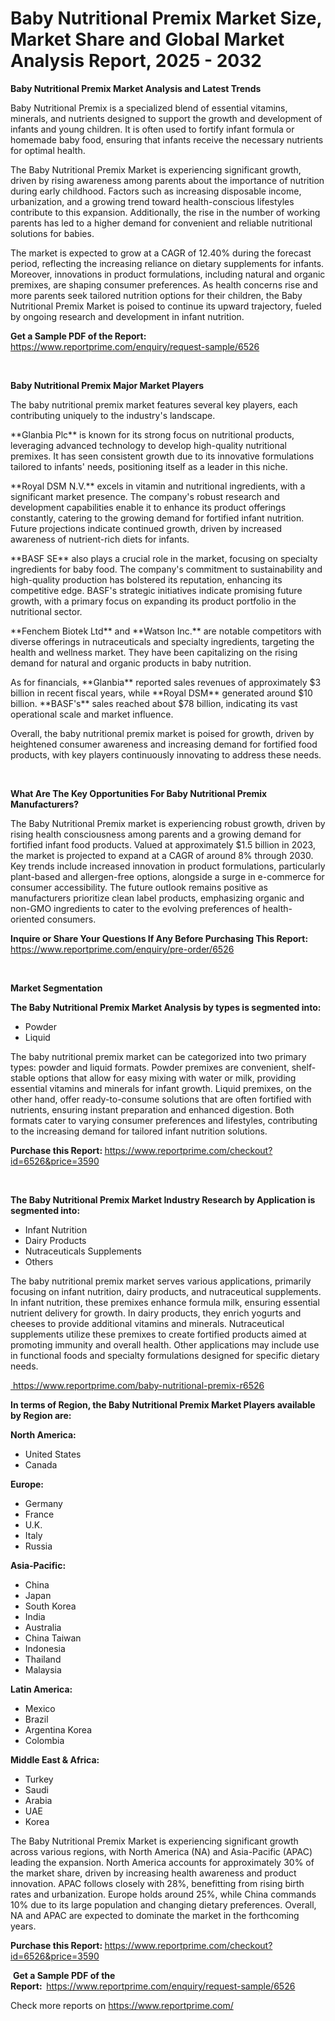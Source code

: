 <p><h1>Baby Nutritional Premix Market Size, Market Share and Global Market Analysis Report, 2025 - 2032</h1></p><p><strong>Baby Nutritional Premix Market Analysis and Latest Trends</strong></p>
<p><p>Baby Nutritional Premix is a specialized blend of essential vitamins, minerals, and nutrients designed to support the growth and development of infants and young children. It is often used to fortify infant formula or homemade baby food, ensuring that infants receive the necessary nutrients for optimal health. </p><p>The Baby Nutritional Premix Market is experiencing significant growth, driven by rising awareness among parents about the importance of nutrition during early childhood. Factors such as increasing disposable income, urbanization, and a growing trend toward health-conscious lifestyles contribute to this expansion. Additionally, the rise in the number of working parents has led to a higher demand for convenient and reliable nutritional solutions for babies.</p><p>The market is expected to grow at a CAGR of 12.40% during the forecast period, reflecting the increasing reliance on dietary supplements for infants. Moreover, innovations in product formulations, including natural and organic premixes, are shaping consumer preferences. As health concerns rise and more parents seek tailored nutrition options for their children, the Baby Nutritional Premix Market is poised to continue its upward trajectory, fueled by ongoing research and development in infant nutrition.</p></p>
<p><strong>Get a Sample PDF of the Report:&nbsp;</strong> <a href="https://www.reportprime.com/enquiry/request-sample/6526?utm_campaign=2638&utm_medium=2&utm_source=Github&utm_content=ia&utm_term=19032025&utm_id=baby-nutritional-premix">https://www.reportprime.com/enquiry/request-sample/6526</a></p>
<p>&nbsp;</p>
<p><strong>Baby Nutritional Premix Major Market Players</strong></p>
<p><p>The baby nutritional premix market features several key players, each contributing uniquely to the industry's landscape. </p><p>**Glanbia Plc** is known for its strong focus on nutritional products, leveraging advanced technology to develop high-quality nutritional premixes. It has seen consistent growth due to its innovative formulations tailored to infants' needs, positioning itself as a leader in this niche.</p><p>**Royal DSM N.V.** excels in vitamin and nutritional ingredients, with a significant market presence. The company's robust research and development capabilities enable it to enhance its product offerings constantly, catering to the growing demand for fortified infant nutrition. Future projections indicate continued growth, driven by increased awareness of nutrient-rich diets for infants.</p><p>**BASF SE** also plays a crucial role in the market, focusing on specialty ingredients for baby food. The company's commitment to sustainability and high-quality production has bolstered its reputation, enhancing its competitive edge. BASF's strategic initiatives indicate promising future growth, with a primary focus on expanding its product portfolio in the nutritional sector.</p><p>**Fenchem Biotek Ltd** and **Watson Inc.** are notable competitors with diverse offerings in nutraceuticals and specialty ingredients, targeting the health and wellness market. They have been capitalizing on the rising demand for natural and organic products in baby nutrition.</p><p>As for financials, **Glanbia** reported sales revenues of approximately $3 billion in recent fiscal years, while **Royal DSM** generated around $10 billion. **BASF's** sales reached about $78 billion, indicating its vast operational scale and market influence. </p><p>Overall, the baby nutritional premix market is poised for growth, driven by heightened consumer awareness and increasing demand for fortified food products, with key players continuously innovating to address these needs.</p></p>
<p>&nbsp;</p>
<p><strong>What Are The Key Opportunities For Baby Nutritional Premix Manufacturers?</strong></p>
<p><p>The Baby Nutritional Premix market is experiencing robust growth, driven by rising health consciousness among parents and a growing demand for fortified infant food products. Valued at approximately $1.5 billion in 2023, the market is projected to expand at a CAGR of around 8% through 2030. Key trends include increased innovation in product formulations, particularly plant-based and allergen-free options, alongside a surge in e-commerce for consumer accessibility. The future outlook remains positive as manufacturers prioritize clean label products, emphasizing organic and non-GMO ingredients to cater to the evolving preferences of health-oriented consumers.</p></p>
<p><strong>Inquire or Share Your Questions If Any Before Purchasing This Report:</strong> <a href="https://www.reportprime.com/enquiry/pre-order/6526?utm_campaign=2638&utm_medium=2&utm_source=Github&utm_content=ia&utm_term=19032025&utm_id=baby-nutritional-premix">https://www.reportprime.com/enquiry/pre-order/6526</a></p>
<p>&nbsp;</p>
<p><strong>Market Segmentation</strong></p>
<p><strong>The Baby Nutritional Premix Market Analysis by types is segmented into:</strong></p>
<p><ul><li>Powder</li><li>Liquid</li></ul></p>
<p><p>The baby nutritional premix market can be categorized into two primary types: powder and liquid formats. Powder premixes are convenient, shelf-stable options that allow for easy mixing with water or milk, providing essential vitamins and minerals for infant growth. Liquid premixes, on the other hand, offer ready-to-consume solutions that are often fortified with nutrients, ensuring instant preparation and enhanced digestion. Both formats cater to varying consumer preferences and lifestyles, contributing to the increasing demand for tailored infant nutrition solutions.</p></p>
<p><strong>Purchase this Report:&nbsp;</strong><a href="https://www.reportprime.com/checkout?id=6526&price=3590&utm_campaign=2638&utm_medium=2&utm_source=Github&utm_content=ia&utm_term=19032025&utm_id=baby-nutritional-premix">https://www.reportprime.com/checkout?id=6526&price=3590</a></p>
<p>&nbsp;</p>
<p><strong>The Baby Nutritional Premix Market Industry Research by Application is segmented into:</strong></p>
<p><ul><li>Infant Nutrition</li><li>Dairy Products</li><li>Nutraceuticals Supplements</li><li>Others</li></ul></p>
<p><p>The baby nutritional premix market serves various applications, primarily focusing on infant nutrition, dairy products, and nutraceutical supplements. In infant nutrition, these premixes enhance formula milk, ensuring essential nutrient delivery for growth. In dairy products, they enrich yogurts and cheeses to provide additional vitamins and minerals. Nutraceutical supplements utilize these premixes to create fortified products aimed at promoting immunity and overall health. Other applications may include use in functional foods and specialty formulations designed for specific dietary needs.</p></p>
<p><a href="https://www.reportprime.com/baby-nutritional-premix-r6526?utm_campaign=2638&utm_medium=2&utm_source=Github&utm_content=ia&utm_term=19032025&utm_id=baby-nutritional-premix">&nbsp;https://www.reportprime.com/baby-nutritional-premix-r6526</a></p>
<p><strong>In terms of Region, the Baby Nutritional Premix Market Players available by Region are:</strong></p>
<p>
    <p> <strong> North America: </strong>
        <ul>
            <li>United States</li>
            <li>Canada</li>
        </ul>
        </p> 
    <p> <strong> Europe: </strong>
        <ul>
            <li>Germany</li>
            <li>France</li>
            <li>U.K.</li>
            <li>Italy</li>
            <li>Russia</li>
        </ul>
        </p> 
    <p> <strong> Asia-Pacific: </strong>
        <ul>
            <li>China</li>
            <li>Japan</li>
            <li>South Korea</li>
            <li>India</li>
            <li>Australia</li>
            <li>China Taiwan</li>
            <li>Indonesia</li>
            <li>Thailand</li>
            <li>Malaysia</li>
        </ul>
        </p> 
    <p> <strong> Latin America: </strong>
        <ul>
            <li>Mexico</li>
            <li>Brazil</li>
            <li>Argentina Korea</li>
            <li>Colombia</li>
        </ul>
        </p> 
    <p> <strong> Middle East & Africa: </strong>
        <ul>
            <li>Turkey</li>
            <li>Saudi</li>
            <li>Arabia</li>
            <li>UAE</li>
            <li>Korea</li>
        </ul>
    </p>
    </p>
<p><p>The Baby Nutritional Premix Market is experiencing significant growth across various regions, with North America (NA) and Asia-Pacific (APAC) leading the expansion. North America accounts for approximately 30% of the market share, driven by increasing health awareness and product innovation. APAC follows closely with 28%, benefitting from rising birth rates and urbanization. Europe holds around 25%, while China commands 10% due to its large population and changing dietary preferences. Overall, NA and APAC are expected to dominate the market in the forthcoming years.</p></p>
<p><strong>Purchase this Report: </strong><a href="https://www.reportprime.com/checkout?id=6526&price=3590&utm_campaign=2638&utm_medium=2&utm_source=Github&utm_content=ia&utm_term=19032025&utm_id=baby-nutritional-premix">https://www.reportprime.com/checkout?id=6526&price=3590</a></p>
<p>&nbsp;<strong>Get a Sample PDF of the Report:&nbsp;&nbsp;</strong><a href="https://www.reportprime.com/enquiry/request-sample/6526?utm_campaign=2638&utm_medium=2&utm_source=Github&utm_content=ia&utm_term=19032025&utm_id=baby-nutritional-premix">https://www.reportprime.com/enquiry/request-sample/6526</a></p>
<p><strong></strong></p>
<p>Check more reports on <a href="https://www.reportprime.com/?utm_campaign=2638&utm_medium=2&utm_source=Github&utm_content=ia&utm_term=19032025&utm_id=baby-nutritional-premix">https://www.reportprime.com/</a></p>